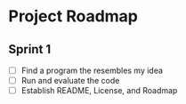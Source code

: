 # Project Roadmap

## Sprint 1
- [ ] Find a program the resembles my idea
- [ ] Run and evaluate the code
- [ ] Establish README, License, and Roadmap
